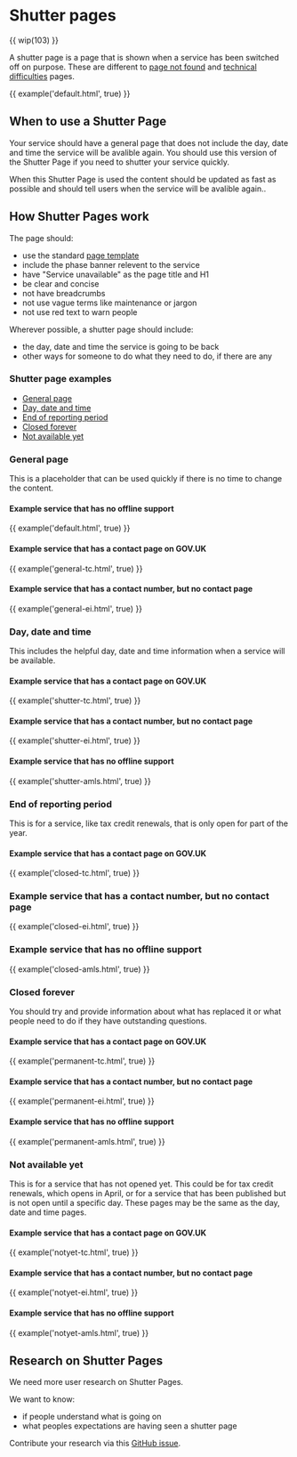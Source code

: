# Shutter pages

{{ wip(103) }}

A shutter page is a page that is shown when a service has been switched off on purpose. These are different to [page not found](/pages/404-pages/index) and [technical difficulties](/pages/500-pages/index) pages.

{{ example('default.html', true) }}

## When to use a Shutter Page

Your service should have a general page that does not include the day, date and time the service will be avalible again. You should use this version of the Shutter Page if you need to shutter your service quickly.

When this Shutter Page is used the content should be updated as fast as possible and should tell users when the service will be avalible again..

## How Shutter Pages work

The page should:

- use the standard [page template](/components/page-template/index)
- include the phase banner relevent to the service
- have "Service unavailable" as the page title and H1
- be clear and concise
- not have breadcrumbs
- not use vague terms like maintenance or jargon
- not use red text to warn people

Wherever possible, a shutter page should include:

- the day, date and time the service is going to be back
- other ways for someone to do what they need to do, if there are any

### Shutter page examples

- [General page](#general-page)
- [Day, date and time](#day-date-and-time)
- [End of reporting period](#end-of-reporting-period)
- [Closed forever](#closed-forever)
- [Not available yet](#not-available-yet)

### General page

This is a placeholder that can be used quickly if there is no time to change the content.

#### Example service that has no offline support

{{ example('default.html', true) }}

#### Example service that has a contact page on GOV.UK

{{ example('general-tc.html', true) }}

#### Example service that has a contact number, but no contact page

{{ example('general-ei.html', true) }}

### Day, date and time

This includes the helpful day, date and time information when a service will be available.

#### Example service that has a contact page on GOV.UK

{{ example('shutter-tc.html', true) }}

#### Example service that has a contact number, but no contact page

{{ example('shutter-ei.html', true) }}

#### Example service that has no offline support

{{ example('shutter-amls.html', true) }}

### End of reporting period

This is for a service, like tax credit renewals, that is only open for part of the year.

#### Example service that has a contact page on GOV.UK

{{ example('closed-tc.html', true) }}

### Example service that has a contact number, but no contact page

{{ example('closed-ei.html', true) }}

### Example service that has no offline support

{{ example('closed-amls.html', true) }}

### Closed forever

You should try and provide information about what has replaced it or what people need to do if they have outstanding questions.

#### Example service that has a contact page on GOV.UK

{{ example('permanent-tc.html', true) }}

#### Example service that has a contact number, but no contact page

{{ example('permanent-ei.html', true) }}

#### Example service that has no offline support

{{ example('permanent-amls.html', true) }}

### Not available yet

This is for a service that has not opened yet. This could be for tax credit renewals, which opens in April, or for a service that has been published but is not open until a specific day. These pages may be the same as the day, date and time pages.

#### Example service that has a contact page on GOV.UK

{{ example('notyet-tc.html', true) }}

#### Example service that has a contact number, but no contact page

{{ example('notyet-ei.html', true) }}

#### Example service that has no offline support

{{ example('notyet-amls.html', true) }}

## Research on Shutter Pages

We need more user research on Shutter Pages. 

We want to know:

- if people understand what is going on
- what peoples expectations are having seen a shutter page

Contribute your research via this [GitHub issue](https://github.com/hmrc/design-patterns/issues/103).

